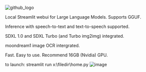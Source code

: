 ![github_logo](https://github.com/3eeps/llmon-py/assets/55860052/ce1faa0d-5c56-4551-93f9-74f8aa37732d)

Local Streamlit webui for Large Language Models. Supports GGUF. 

Inference with speech-to-text and text-to-speech supported.

SDXL 1.0 and SDXL Turbo (and Turbo img2img) integrated.

moondream1 image OCR intergrated.

Fast. Easy to use. Recommend 16GB (Nvidia) GPU.

to launch: streamlit run x:\filedir\home.py 
![image](https://github.com/3eeps/llmon-py/assets/55860052/e86a181e-c76f-4150-8ead-c440a29a200d)
